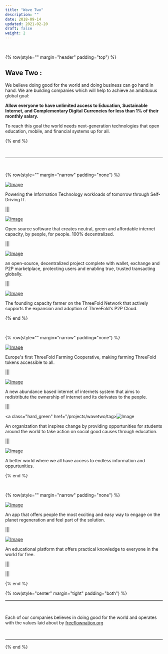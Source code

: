 ```yaml
---
title: "Wave Two"
description: ""
date: 2018-09-14
updated: 2021-02-20
draft: false
weight: 2
---
```


<div class="container mx-auto">

<br>

<!-- section 1 -->

{% row(style="" margin="header" padding="top") %}

<h2 class="greenheader">Wave Two :</h2>

We believe doing good for the world and doing business can go hand in hand. We are building companies which will help to achieve an ambituous global goal:

**Allow everyone to have unlimited access to Education, Sustainable Internet, and Complementary Digital Currencies for less than 1% of their monthly salary.**

To reach this goal the world needs next-generation technologies that open education, mobile, and financial systems up for all.



{% end %}

<br>



------------------------------------------------------

<br>

<!-- section 2 -->

{% row(style="" margin="narrow" padding="none") %}

<a class="hard_green" href="/projects/wavetwo/tftech">![Image](./img/tftech.png)</a>

<p class="text-base">Powering the Information Technology workloads of tomorrow through Self-Driving IT.</p>

|||

<a class="hard_green" href="/projects/wavetwo/tft">![Image](./img/tft.png)</a>

<p class="text-base">Open source software that creates neutral, green and affordable internet capacity, by people, for people. 100% decentralized.</p>

|||

<a class="hard_green" href="/projects/wavetwo/fairswap">![Image](./img/fairswap.png)</a>

<p class="text-base">an open-source, decentralized project complete with wallet, exchange and P2P marketplace, protecting users and enabling true, trusted transacting globally.</p>

|||


<a class="hard_green" href="/projects/wavetwo/mazraa">![Image](./img/mazraa.png)</a>

<p class="text-base">The founding capacity farmer on the ThreeFold Network that actively supports the expansion and adoption of ThreeFold's P2P Cloud.</p>

{% end %}


<br>



{% row(style="" margin="narrow" padding="none") %}

<a class="hard_green" href="/projects/wavetwo/bettertoken">![Image](./img/bettertoken.png#mx-auto)</a>

<p class="text-base">Europe's first ThreeFold Farming Cooperative, making farming ThreeFold tokens accessible to all.</p>

|||

<a class="hard_green" href="/projects/wavetwo/ourworld">![Image](./img/ourworld.png#mx-auto)</a>

<p class="text-base">A new abundance based internet of internets system that aims to redistribute the ownership of internet and its derivates to the people.</p>

|||

<a class="hard_green" href="/projects/wavetwo/tag>![Image](./img/tag.png#mx-auto)</a>

<p class="text-base">An organization that inspires change by providing opportunities for students around the world to take action on social good causes through education.</p>

|||


<a class="hard_green" href="/projects/wavetwo/ourverses">![Image](./img/ourverses.png#mx-auto)</a>

<p class="text-base">A better world where we all have access to endless information and oppurtunities.</p>

{% end %}

<br>

{% row(style="" margin="narrow" padding="none") %}

<a class="hard_green" href="/projects/wavetwo/ootopia">![Image](./img/ootopia.png#mx-auto)</a>

<p class="text-base">An app that offers people the most exciting and easy way to engage on the planet regeneration and feel part of the solution.
</p>

|||

<a class="hard_green" href="/projects/wavetwo/sikana">![Image](./img/sikana.png#mx-auto)</a>

<p class="text-base">An educational platform that offers practical knowledge to everyone in the world for free.</p>

|||

|||


{% end %}



<!-- section 3 -->



{% row(style="center" margin="tight" padding="both") %}

<hr class="greenline">

<br>

Each of our companies believes in doing good for the world and operates with the values laid about by <a href="https://freeflownation.org/" class="hard_green" target="blank">freeflownation.org</a>


<br>

<hr class="greenline">

{% end %}


</div>


